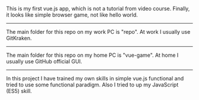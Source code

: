 This is my first vue.js app, which is not a tutorial from video course.
Finally, it looks like simple browser game, not like hello world.

***
The main folder for this repo on my work PC is "repo".
At work I usually use GitKraken.
***
The main folder for this repo on my home PC is "vue-game".
At home I usually use GitHub official GUI.
***

In this project I have trained my own skills in simple vue.js functional and tried to use some functional paradigm.
Also I tried to up my JavaScript (ES5) skill.
